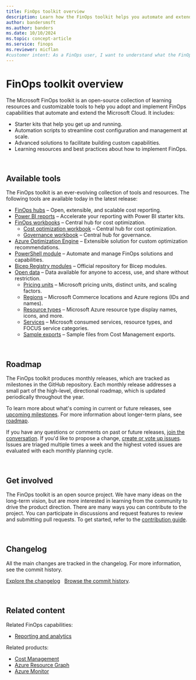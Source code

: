 ```yaml
---
title: FinOps toolkit overview
description: Learn how the FinOps toolkit helps you automate and extend the Microsoft Cloud with starter kits, scripts, and advanced solutions to improve FinOps practices.
author: bandersmsft
ms.author: banders
ms.date: 10/10/2024
ms.topic: concept-article
ms.service: finops
ms.reviewer: micflan
#customer intent: As a FinOps user, I want to understand what the FinOps toolkit is and how it help me automate and extend the Microsoft Cloud.
---
```


<!-- markdownlint-disable-next-line MD025 -->
# FinOps toolkit overview

The Microsoft FinOps toolkit is an open-source collection of learning resources and customizable tools to help you adopt and implement FinOps capabilities that automate and extend the Microsoft Cloud. It includes:

- Starter kits that help you get up and running.
- Automation scripts to streamline cost configuration and management at scale.
- Advanced solutions to facilitate building custom capabilities.
- Learning resources and best practices about how to implement FinOps.

<br>

## Available tools

The FinOps toolkit is an ever-evolving collection of tools and resources. The following tools are available today in the latest release:

- [FinOps hubs](hubs/finops-hubs-overview.md) – Open, extensible, and scalable cost reporting.
- [Power BI reports](power-bi/reports.md) – Accelerate your reporting with Power BI starter kits.
- [FinOps workbooks](./workbooks/finops-workbooks-overview.md) – Central hub for cost optimization.
  - [Cost optimization workbook](./workbooks/optimization.md) – Central hub for cost optimization.
  - [Governance workbook](./workbooks/governance.md) – Central hub for governance.
- [Azure Optimization Engine](./optimization-engine/optimization-engine-overview.md) – Extensible solution for custom optimization recommendations.
- [PowerShell module](./powershell/powershell-commands.md) – Automate and manage FinOps solutions and capabilities.
- [Bicep Registry modules](./bicep-registry/modules.md) – Official repository for Bicep modules.
- [Open data](open-data.md) – Data available for anyone to access, use, and share without restriction.
  - [Pricing units](open-data.md#pricing-units) – Microsoft pricing units, distinct units, and scaling factors.
  - [Regions](open-data.md#regions) – Microsoft Commerce locations and Azure regions (IDs and names).
  - [Resource types](open-data.md#resource-types) – Microsoft Azure resource type display names, icons, and more.
  - [Services](open-data.md#services) – Microsoft consumed services, resource types, and FOCUS service categories.
  - [Sample exports](open-data.md#dataset-examples) – Sample files from Cost Management exports.

<br>

## Roadmap

The FinOps toolkit produces monthly releases, which are tracked as milestones in the GitHub repository. Each monthly release addresses a small part of the high-level, directional roadmap, which is updated periodically throughout the year.

To learn more about what's coming in current or future releases, see [upcoming milestones](https://github.com/microsoft/finops-toolkit/milestones?direction=asc&sort=title). For more information about longer-term plans, see [roadmap](roadmap.md).

If you have any questions or comments on past or future releases, [join the conversation](https://github.com/microsoft/finops-toolkit/discussions). If you'd like to propose a change, [create or vote up issues](https://aka.ms/ftk/ideas). Issues are triaged multiple times a week and the highest voted issues are evaluated with each monthly planning cycle.

<br>

## Get involved

The FinOps toolkit is an open source project. We have many ideas on the long-term vision, but are more interested in learning from the community to drive the product direction. There are many ways you can contribute to the project. You can participate in discussions and request features to review and submitting pull requests. To get started, refer to the [contribution guide](https://github.com/microsoft/finops-toolkit/blob/main/CONTRIBUTING.md).

<br>

## Changelog

All the main changes are tracked in the changelog. For more information, see the commit history.

[Explore the changelog](changelog.md) &nbsp; [Browse the commit history](https://github.com/microsoft/finops-toolkit/commits/main).

<br>

## Related content

Related FinOps capabilities:

- [Reporting and analytics](../framework/understand/reporting.md)

Related products:

- [Cost Management](/azure/cost-management-billing/costs/)
- [Azure Resource Graph](/azure/governance/resource-graph/)
- [Azure Monitor](/azure/azure-monitor/)

<br>
